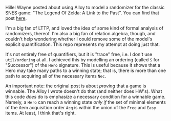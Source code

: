 Hillel Wayne posted about using Alloy to model a randomizer for the classic SNES game: "The Legend Of Zelda: A Link to the Past".  You can find that post [here](https://www.hillelwayne.com/post/alloy-randomizer/).

I'm a big fan of LTTP, and loved the idea of some kind of formal analysis of randomizers, thereof.  I'm also a big fan of relation algebra, though, and couldn't help wondering whether I could remove some of the model's explicit quantification.  This repo represents my attempt at doing just that.  

It's not entirely free of quantifiers, but it is "trace" free, i.e. I don't use `util/ordering` at all.  I achieved this by modelling an ordering (called `S` for "Successor") of the `Hero` signature.  This is useful because it shows that a Hero may take many paths to a winning state; that is, there is more than one path to acquiring all of the necessary items `Nec`.

An important note: the original post is about _proving_ that a game is winnable.  The Alloy I wrote doesn't do that (and neither does HW's).  What this code _does_ do is emphasize a necessary condition for a winnable game.  Namely, a `Hero` can reach a winning state _only if_ the set of minimal elements of the item acquisition order `Acq` is within the union of the `Free` and `Easy` items.  At least, I think that's right.
